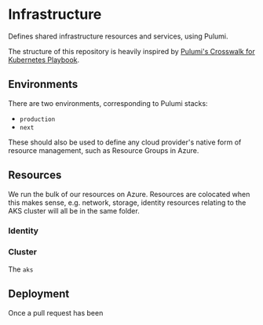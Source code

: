 # Infrastructure

Defines shared infrastructure resources and services, using Pulumi.

The structure of this repository is heavily inspired by [Pulumi's Crosswalk for Kubernetes Playbook](https://www.pulumi.com/docs/guides/crosswalk/kubernetes/playbooks/).

## Environments

There are two environments, corresponding to Pulumi stacks:

- `production`
- `next`

These should also be used to define any cloud provider's native form of resource management, such as Resource Groups in Azure.

## Resources

We run the bulk of our resources on Azure. Resources are colocated when this makes sense, e.g. network, storage, identity resources relating to the AKS cluster will all be in the same folder.

### Identity

### Cluster

The `aks`

## Deployment

Once a pull request has been
